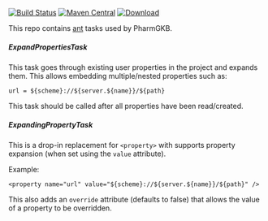 [![Build Status](https://travis-ci.org/PharmGKB/pgkb-ant.svg?branch=master)](https://travis-ci.org/PharmGKB/pgkb-ant)
[![Maven Central](https://maven-badges.herokuapp.com/maven-central/org.pharmgkb/pgkb-ant/badge.svg)](https://maven-badges.herokuapp.com/maven-central/org.pharmgkb/pgkb-ant)
[ ![Download](https://api.bintray.com/packages/pharmgkb/maven/pgkb-ant/images/download.svg) ](https://bintray.com/pharmgkb/maven/pgkb-ant/_latestVersion)

This repo contains [ant](https://ant.apache.org) tasks used by PharmGKB.


##### ExpandPropertiesTask

This task goes through existing user properties in the project and expands them.  This allows embedding multiple/nested properties such as:

```
url = ${scheme}://${server.${name}}/${path}
```

This task should be called after all properties have been read/created.


##### ExpandingPropertyTask

This is a drop-in replacement for `<property>` with supports property expansion (when set using the `value` attribute).

Example:

```
<property name="url" value="${scheme}://${server.${name}}/${path}" />
```

This also adds an `override` attribute (defaults to false) that allows the value of a property to be overridden.
